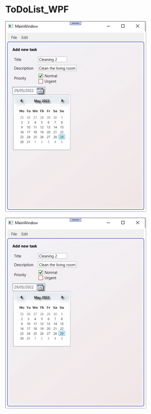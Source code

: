 # ToDoList_WPF

![Optional Text](https://github.com/Kari-The-Unicorn/ToDoList_WPF/blob/master/images/screen1.PNG)

![Optional Text](https://github.com/Kari-The-Unicorn/ToDoList_WPF/blob/master/images/screen1.PNG)
